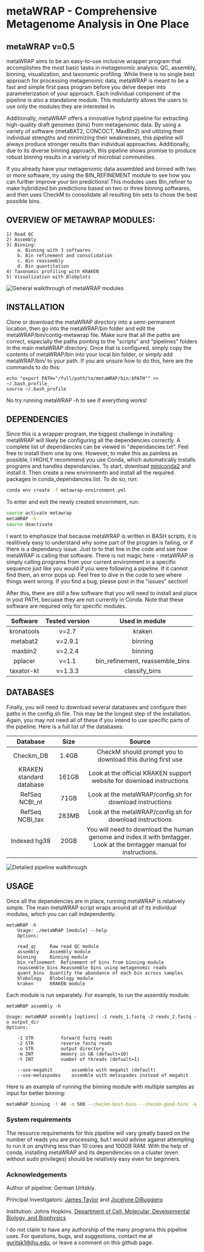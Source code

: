 # metaWRAP - Comprehensive Metagenome Analysis in One Place
## metaWRAP v=0.5

 metaWRAP aims to be an easy-to-use inclusive wrapper program that accomplishes the most basic tasks in metagenomic analysis: QC, assembly, binning, visualization, and taxonomic profiling. While there is no single best approach for processing metagenomic data, metaWRAP is meant to be a fast and simple first pass program before you delve deeper into parameterization of your approach. Each individual component of the pipeline is also a standalone module. This modularity allows the users to use only the modules they are interested in. 
 
 Additionally, metaWRAP offers a innovative hybrid pipeline for extracting high-quality draft genomes (bins) from metagenomic data. By using a variety of software (metaBAT2, CONCOCT, MaxBin2) and utilizing their individual strengths and minimizing their weaknesses, this pipeline will always produce stronger results than individual approaches. Additionally, due to its diverse binning approach, this pipeline shows promise to produce robust binning results in a variety of microbial communities. 

 If you already have your metagenomic data assembled and binned with two or more software, try using the BIN_REFINEMENT module to see how you can further improve your bin predictions! This modules uses Bin_refiner to make hybridized bin predictions based on two or three binning softwares, and then uses CheckM to consolidate all resulting bin sets to chose the best possible bins.
  

## OVERVIEW OF METAWRAP MODULES:
  
    1) Read QC
    2) Assembly
    3) Binning:
    	a. Binning with 3 softwares
		b. Bin refinement and consolidation
		c. Bin reassembly
		d. Bin quantitation
    4) Taxonomic profiling with KRAKEN
    5) Visualization with Blobplots
  
    
  ![General walkthrough of metaWRAP modules](https://i.imgur.com/s9yAuQa.png)
   
    

  
## INSTALLATION

 Clone or download the metaWRAP directory into a semi-permanent location, then go into the metaWRAP/bin folder and edit the metaWRAP/bin/contig-metawrap file. Make sure that all the paths are correct, especially the paths pointing to the "scripts" and "pipelines" folders in the main metaWRAP directory. Once that is configured, simply copy the contents of metaWRAP/bin into your local bin folder, or simply add metaWRAP/bin/ to your path. If you are unsure how to do this, here are the commands to do this:
 
 ```
 echo "export PATH="/full/path/to/metaWRAP/bin:$PATH"" >> ~/.bash_profile_
 source ~/.bash_profile
 ```
 
 No try running metaWRAP -h to see if everything works!



## DEPENDENCIES

  Since this is a wrapper program, the biggest challenge in installing metaWRAP will likely be configuring all the dependencies correctly. A complete list of dependancies can be viewed in "dependancies.txt". Feel free to install them one by one. However, to make this as painless as possible, I HIGHLY recommend you use Conda, which automatically installs programs and handles dependancies. To start, download [miniconda2](https://conda.io/miniconda.html) and install it. Then create a new environemtn and install all the required packages in conda_dependancies.list. To do so, run:
  
  ``` bash
  conda env create -f metawrap-environment.yml
  ```
  
  To enter and exit the newly created envornment, run:
  
  ``` bash
  source activate metawrap
  metaWRAP -h
  source deactivate
  ```

  I want to emphasize that because metaWRAP is written in BASH scripts, it is realitively easy to understand why some part of the program is failing, or if there is a dependancy issue. Just to to that line in the code and see how metaWRAP is calling that software. There is not magic here - metaWRAP is simply calling programs from your current environment in a specific sequence just like you would if you were following a pipeline. If it cannot find them, an error pops up. Feel free to dive in the code to see where things went wrong. If you find a bug, please post in the "issues" section!


  After this, there are still a few software that you will need to install and place in yout PATH, becuase they are not currently in Conda. Note that these software are required only for specific modules. 

|    Software     | Tested version  |  Used in module 			|
|:---------------:|:---------------:|:---------------------------------:| 
|    kronatools   |    v=2.7        |  kraken				|
|    metabat2     |    v=2.9.1      |  binning				|
|    maxbin2      |    v=2.2.4      |  binning				|
|    pplacer      |    v=1.1        |  bin_refinement, reassemble_bins  |
|    taxator-kt   |    v=1.3.3      |  classify_bins                    |


## DATABASES

Finally, you will need to download several databases and configure their paths in the config.sh file. This may be the longest step of the installation. Again, you may not need all of these if you intend to use specific parts of the pipeline. Here is a full list of the databases:

|    Database     | Size  | Source |
|:---------------:|:---------------:|:-----:| 
|Checkm_DB		 |1.4GB| 	CheckM should prompt you to download this during first use	|
|KRAKEN standard database|161GB | 	Look at the official KRAKEN support website for download instructions 		|
|RefSeq NCBI_nt 	|71GB | 	Look at the metaWRAP/config.sh for download instructions					|
|RefSeq NCBI_tax 	|283MB | 	Look at the metaWRAP/config.sh for download instructions					|
|Indexed hg38  		|  20GB | 	You will need to download the human genome and index it with bmtagger. Look at the bmtagger manual for instructions. 	|


  ![Detailed pipeline walkthrough](https://i.imgur.com/iNa6oUF.png)



## USAGE

Once all the dependencies are in place, running metaWRAP is relatively simple. The main metaWRAP script wraps around all of its individual modules, which you can call independently.

```
metaWRAP -h
	Usage: ./metaWRAP [module] --help
	Options:

	read_qc		Raw read QC module
	assembly	Assembly module
	binning		Binning module
	bin_refinement	Refinement of bins from binning module
	reassemble_bins Reassemble bins using metagenomic reads
	quant_bins	Quantify the abundance of each bin across samples
	blobology	Blobology module
	kraken		KRAKEN module
```

Each module is run separately. For example, to run the assembly module:

```
metaWRAP assembly -h

Usage: metaWRAP assembly [options] -1 reads_1.fastq -2 reads_2.fastq -o output_dir
Options:

	-1 STR          forward fastq reads
	-2 STR          reverse fastq reads
	-o STR          output directory
	-m INT          memory in GB (default=10)
	-t INT          number of threads (defualt=1)

	--use-megahit		assemble with megahit (default)
	--use-metaspades	assemble with metaspades instead of megahit
```


Here is an example of running the binning module with multiple samples as input for better binning:
```bash
metaWRAP binning -t 48 -m 500 --checkm-best-bins --checkm-good-bins -a coassembly.fa -o binning_out sampleA_1.fastq sampleA_2.fastq sampleB_1.fastq sampleB_2.fastq sampleC_1.fastq sampleC_2.fastq
```



###  System requirements
 The resource requirements for this pipeline will vary greatly based on the number of reads you are processing, but I would advise against attempting to run it on anything less than 10 cores and 100GB RAM. With the help of conda, installing metaWRAP and its dependencies on a cluster (even without sudo privileges) should be relatively easy even for beginners.



### Acknowledgements
Author of pipeline: German Uritskiy.

Principal Investigators: [James Taylor](http://bio.jhu.edu/directory/james-taylor/) and [Jocelyne DiRuggiero](http://bio.jhu.edu/directory/jocelyne-diruggiero/)

Institution: Johns Hopkins, [Department of Cell, Molecular, Developmental Biology, and Biophysics](http://cmdb.jhu.edu/) 

I do not claim to have any authorship of the many programs this pipeline uses. For questions, bugs, and suggestions, contact me at guritsk1@jhu.edu, or leave a comment on this github page.

